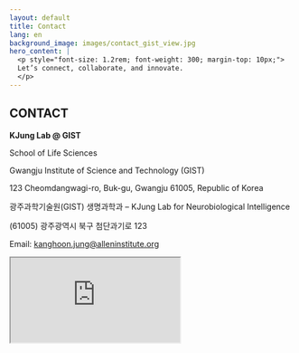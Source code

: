 ```yaml
---
layout: default
title: Contact
lang: en
background_image: images/contact_gist_view.jpg
hero_content: |
  <p style="font-size: 1.2rem; font-weight: 300; margin-top: 10px;">
  Let’s connect, collaborate, and innovate.
  </p>
---
```



<section class="content-section">
<div class="container">
  <h1>CONTACT</h1>
  <div class="contact-info">
    <p><strong>KJung Lab @ GIST</strong></p>
    <p>School of Life Sciences</p>
    <p>Gwangju Institute of Science and Technology (GIST)</p>
    <p>123 Cheomdangwagi-ro, Buk-gu, Gwangju 61005, Republic of Korea</p>
    <p>광주과학기술원(GIST) 생명과학과 – KJung Lab for Neurobiological Intelligence</p>
    <p>(61005) 광주광역시 북구 첨단과기로 123 </p>
    <p>Email: <a href="mailto:kanghoon.jung@alleninstitute.org">kanghoon.jung@alleninstitute.org</a></p>
  </div>
  <iframe src="https://www.google.com/maps?q=gist%20south%20korea&amp;output=embed"></iframe>
</div>
</section>
